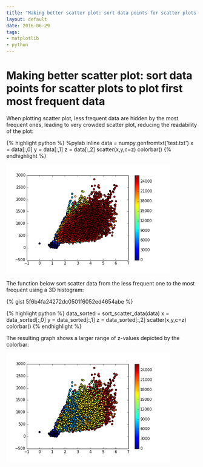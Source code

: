```yaml
---
title: "Making better scatter plot: sort data points for scatter plots to plot first most frequent data"
layout: default
date: 2016-06-29
tags:
- matplotlib
- python
---
```


# Making better scatter plot: sort data points for scatter plots to plot first most frequent data

When plotting scatter plot, less frequent data are hidden by the most frequent
ones, leading to very crowded scatter plot, reducing the readability of the
plot:

{% highlight python %}
%pylab inline
data = numpy.genfromtxt('test.txt')
x = data[:,0]
y = data[:,1]
z = data[:,2]
scatter(x,y,c=z)
colorbar()
{% endhighlight %}

![scatter plot not sorted](/assets/scatter_plot.png)

The function below sort scatter data from the less frequent one to the most
frequent using a 3D histogram:

{% gist 5f6b4fa24272dc0501f6052ed4654abe %}

{% highlight python %}
data_sorted = sort_scatter_data(data)
x = data_sorted[:,0]
y = data_sorted[:,1]
z = data_sorted[:,2]
scatter(x,y,c=z)
colorbar()
{% endhighlight %}

The resulting graph shows a larger range of z-values depicted by the colorbar:

![scatter plot sorted](/assets/scatter_plot_sorted.png)
